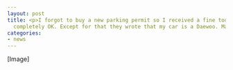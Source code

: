 ```yaml
---
layout: post
title: <p>I forgot to buy a new parking permit so I received a fine today, which is
  completely OK. Except for that they wrote that my car is a Daewoo. Makes me sad</p>
categories:
- news
---
```

[Image]
